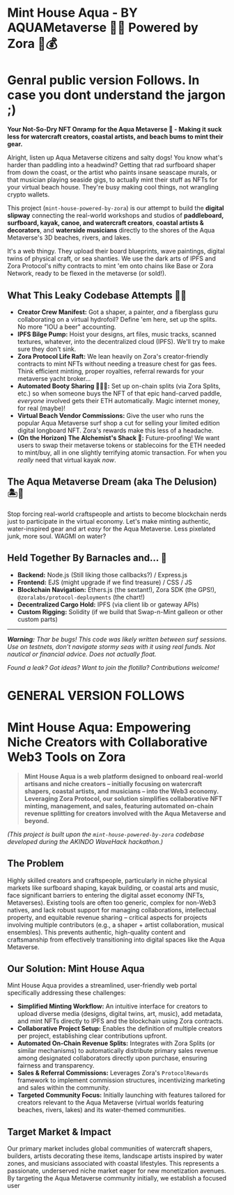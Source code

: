 # Mint House Aqua - BY AQUAMetaverse  🏄‍♀️ Powered by Zora 🎨💰

# Genral public version Follows. In case you dont understand the jargon ;)
**Your Not-So-Dry NFT Onramp for the Aqua Metaverse 🌊 - Making it suck less for watercraft creators, coastal artists, and beach bums to mint their gear.**

Alright, listen up Aqua Metaverse citizens and salty dogs! You know what's harder than paddling into a headwind? Getting that rad surfboard shaper from down the coast, or the artist who paints insane seascape murals, or that musician playing seaside gigs, to actually mint their stuff as NFTs for your virtual beach house. They're busy making cool things, not wrangling crypto wallets.

This project (`mint-house-powered-by-zora`) is our attempt to build the **digital slipway** connecting the real-world workshops and studios of **paddleboard, surfboard, kayak, canoe, and watercraft creators**, **coastal artists & decorators**, and **waterside musicians** directly to the shores of the Aqua Metaverse's 3D beaches, rivers, and lakes.

It's a web thingy. They upload their board blueprints, wave paintings, digital twins of physical craft, or sea shanties. We use the dark arts of IPFS and Zora Protocol's nifty contracts to mint 'em onto chains like Base or Zora Network, ready to be flexed in the metaverse (or sold!).

## What This Leaky Codebase Attempts 🛶✨

* **Creator Crew Manifest:** Got a shaper, a painter, *and* a fiberglass guru collaborating on a virtual hydrofoil? Define 'em here, set up the splits. No more "IOU a beer" accounting.
* **IPFS Bilge Pump:** Hoist your designs, art files, music tracks, scanned textures, whatever, into the decentralized cloud (IPFS). We'll try to make sure they don't sink.
* **Zora Protocol Life Raft:** We lean heavily on Zora's creator-friendly contracts to mint NFTs without needing a treasure chest for gas fees. Think efficient minting, proper royalties, referral rewards for your metaverse yacht broker...
* **Automated Booty Sharing 🏴‍☠️💸:** Set up on-chain splits (via Zora Splits, etc.) so when someone buys the NFT of that epic hand-carved paddle, *everyone* involved gets their ETH automatically. Magic internet money, for real (maybe)!
* **Virtual Beach Vendor Commissions:** Give the user who runs the popular Aqua Metaverse surf shop a cut for selling your limited edition digital longboard NFT. Zora's rewards make this less of a headache.
* **(On the Horizon) The Alchemist's Shack 🧪:** Future-proofing! We want users to swap their metaverse tokens or stablecoins for the ETH needed to mint/buy, all in one slightly terrifying atomic transaction. For when you *really* need that virtual kayak *now*.

## The Aqua Metaverse Dream (aka The Delusion) 🏝️🚀

Stop forcing real-world craftspeople and artists to become blockchain nerds just to participate in the virtual economy. Let's make minting authentic, water-inspired gear and art *easy* for the Aqua Metaverse. Less pixelated junk, more soul. WAGMI on water?

## Held Together By Barnacles and... 🔧

* **Backend:** Node.js (Still liking those callbacks?) / Express.js
* **Frontend:** EJS (might upgrade if we find treasure) / CSS / JS
* **Blockchain Navigation:** Ethers.js (the sextant!), Zora SDK (the GPS!), `@zoralabs/protocol-deployments` (the chart!)
* **Decentralized Cargo Hold:** IPFS (via client lib or gateway APIs)
* **Custom Rigging:** Solidity (if we build that Swap-n-Mint galleon or other custom parts)

---

_**Warning:** Thar be bugs! This code was likely written between surf sessions. Use on testnets, don't navigate stormy seas with it using real funds. Not nautical or financial advice. Does not actually float._

_Found a leak? Got ideas? Want to join the flotilla? Contributions welcome!_

# ############################################################################################
# ############################################################################################

#  GENERAL  VERSION FOLLOWS
#
# Mint House Aqua: Empowering Niche Creators with Collaborative Web3 Tools on Zora

> **Mint House Aqua is a web platform designed to onboard real-world artisans and niche creators – initially focusing on watercraft shapers, coastal artists, and musicians – into the Web3 economy. Leveraging Zora Protocol, our solution simplifies collaborative NFT minting, management, and sales, featuring automated on-chain revenue splitting for creators involved with the Aqua Metaverse and beyond.**

*(This project is built upon the `mint-house-powered-by-zora` codebase developed during the AKINDO WaveHack hackathon.)*

## The Problem

Highly skilled creators and craftspeople, particularly in niche physical markets like surfboard shaping, kayak building, or coastal arts and music, face significant barriers to entering the digital asset economy (NFTs, Metaverses). Existing tools are often too generic, complex for non-Web3 natives, and lack robust support for managing collaborations, intellectual property, and equitable revenue sharing – critical aspects for projects involving multiple contributors (e.g., a shaper + artist collaboration, musical ensembles). This prevents authentic, high-quality content and craftsmanship from effectively transitioning into digital spaces like the Aqua Metaverse.

## Our Solution: Mint House Aqua

Mint House Aqua provides a streamlined, user-friendly web portal specifically addressing these challenges:

-   **Simplified Minting Workflow:** An intuitive interface for creators to upload diverse media (designs, digital twins, art, music), add metadata, and mint NFTs directly to IPFS and the blockchain using Zora contracts.
-   **Collaborative Project Setup:** Enables the definition of multiple creators per project, establishing clear contributions upfront.
-   **Automated On-Chain Revenue Splits:** Integrates with Zora Splits (or similar mechanisms) to automatically distribute primary sales revenue among designated collaborators directly upon purchase, ensuring fairness and transparency.
-   **Sales & Referral Commissions:** Leverages Zora's `ProtocolRewards` framework to implement commission structures, incentivizing marketing and sales within the community.
-   **Targeted Community Focus:** Initially launching with features tailored for creators relevant to the Aqua Metaverse (virtual worlds featuring beaches, rivers, lakes) and its water-themed communities.

## Target Market & Impact

Our primary market includes global communities of watercraft shapers, builders, artists decorating these items, landscape artists inspired by water zones, and musicians associated with coastal lifestyles. This represents a passionate, underserved niche market eager for new monetization avenues. By targeting the Aqua Metaverse community initially, we establish a focused user
